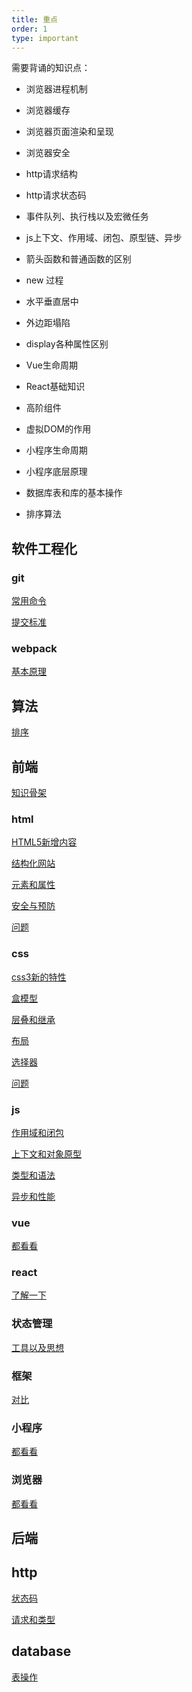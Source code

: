 ```yaml
---
title: 重点
order: 1
type: important
---
```


需要背诵的知识点：
- 浏览器进程机制
- 浏览器缓存
- 浏览器页面渲染和呈现
- 浏览器安全

- http请求结构
- http请求状态码

- 事件队列、执行栈以及宏微任务
- js上下文、作用域、闭包、原型链、异步
- 箭头函数和普通函数的区别
- new 过程

- 水平垂直居中
- 外边距塌陷
- display各种属性区别

- Vue生命周期
- React基础知识
- 高阶组件
- 虚拟DOM的作用
- 小程序生命周期
- 小程序底层原理

- 数据库表和库的基本操作

- 排序算法

## 软件工程化

### git

[常用命令](../../software/git.html#通用命令)

[提交标准](../../software/git.html#提交信息标准)

### webpack

[基本原理](../../backend/node/webpack.html)

## 算法

[排序](../../arithmetic/sort.html)

## 前端

[知识骨架](../../frontend/skeleton/1_skeleton.html)

### html

[HTML5新增内容](../html/define.html)

[结构化网站](../html/tag.html#结构化网站)

[元素和属性](../html/element&attribute.html)

[安全与预防](../html/safe.html)

[问题](../html/questions.html)

### css

[css3新的特性](../css/1_define.html)

[盒模型](../css/2_display.html#盒模型)

[层叠和继承](../css/3_inhreit.html)

[布局](../css/2_display.html)

[选择器](../css/4_selector.html)

[问题](../css/10_questions.html)

### js

[作用域和闭包](../js/scope&closures.html)

[上下文和对象原型](../js/this&prototype.html)

[类型和语法](../js/types&grammar.html)

[异步和性能](../js/async&performance.html)

### vue

[都看看](../framework/vue.html)

### react

[了解一下](../framework/react.html)

### 状态管理

[工具以及思想](../framework/state.html)

### 框架

[对比](../framework/compare.html)

### 小程序

[都看看](../framework/wechat.html)

### 浏览器

[都看看](../browser/safe.html)

## 后端

## http

[状态码](../../backend/http/http.html#状态码)

[请求和类型](../../backend/http/http.html#请求)

## database

[表操作](../../backend/database/mysqlTable.html)